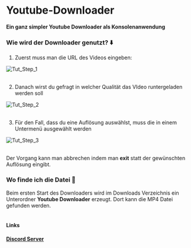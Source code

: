 <h1>Youtube-Downloader</h1>

<b>Ein ganz simpler Youtube Downloader als Konsolenanwendung</b>


<h3>Wie wird der Downloader genutzt? ⬇️</h3>

1. Zuerst muss man die URL des Videos eingeben:

![Tut_Step_1](https://github.com/schizomettbrot/Youtube-Downloader/assets/125128921/8ce845ec-218f-43b5-af04-e1eff35f2cce)
<br><br>

2. Danach wirst du gefragt in welcher Qualität  das VIdeo runtergeladen werden soll

![Tut_Step_2](https://github.com/schizomettbrot/Youtube-Downloader/assets/125128921/d659da38-ae96-45b6-98d3-16f7897c3481)
<br><br>

3. Für den Fall, dass du eine Auflösung auswählst, muss die in einem Untermenü ausgewählt werden

![Tut_Step_3](https://github.com/schizomettbrot/Youtube-Downloader/assets/125128921/ecd15c2b-bb50-4a7e-a6c2-890e2baa4430)
<br><br>

Der Vorgang kann man abbrechen indem man <b>exit</b> statt der gewünschten Auflösung eingibt.
<br>
<h3>Wo finde ich die Datei 📂</h3>

Beim ersten Start des Downloaders wird im Downloads Verzeichnis ein Unterordner <b>Youtube Downloader</b> erzeugt. Dort kann die MP4 Datei gefunden werden.
<br><br>

<h4>Links<h4>

<a href="https://discord.gg/HJXdjkHR">Discord Server</a>

